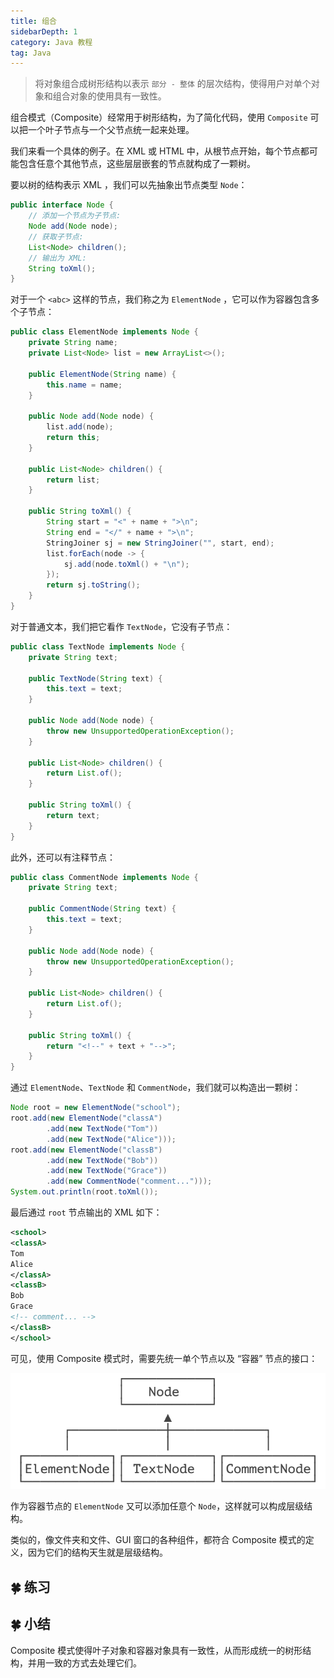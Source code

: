```yaml
---
title: 组合
sidebarDepth: 1
category: Java 教程
tag: Java
---
```



> 将对象组合成树形结构以表示 `部分 - 整体` 的层次结构，使得用户对单个对象和组合对象的使用具有一致性。

组合模式（Composite）经常用于树形结构，为了简化代码，使用 `Composite` 可以把一个叶子节点与一个父节点统一起来处理。

我们来看一个具体的例子。在 XML 或 HTML 中，从根节点开始，每个节点都可能包含任意个其他节点，这些层层嵌套的节点就构成了一颗树。

要以树的结构表示 XML ，我们可以先抽象出节点类型 `Node`：

```java
public interface Node {
    // 添加一个节点为子节点:
    Node add(Node node);
    // 获取子节点:
    List<Node> children();
    // 输出为 XML:
    String toXml();
}
```

对于一个 `<abc>` 这样的节点，我们称之为 `ElementNode` ，它可以作为容器包含多个子节点：

```java
public class ElementNode implements Node {
    private String name;
    private List<Node> list = new ArrayList<>();

    public ElementNode(String name) {
        this.name = name;
    }

    public Node add(Node node) {
        list.add(node);
        return this;
    }

    public List<Node> children() {
        return list;
    }

    public String toXml() {
        String start = "<" + name + ">\n";
        String end = "</" + name + ">\n";
        StringJoiner sj = new StringJoiner("", start, end);
        list.forEach(node -> {
            sj.add(node.toXml() + "\n");
        });
        return sj.toString();
    }
}
```

对于普通文本，我们把它看作 `TextNode`，它没有子节点：

```java
public class TextNode implements Node {
	private String text;

	public TextNode(String text) {
		this.text = text;
	}

	public Node add(Node node) {
		throw new UnsupportedOperationException();
	}

	public List<Node> children() {
		return List.of();
	}

	public String toXml() {
		return text;
	}
}
```

此外，还可以有注释节点：

```java
public class CommentNode implements Node {
	private String text;

	public CommentNode(String text) {
		this.text = text;
	}

	public Node add(Node node) {
		throw new UnsupportedOperationException();
	}

	public List<Node> children() {
		return List.of();
	}

	public String toXml() {
		return "<!--" + text + "-->";
	}
}
```

通过 `ElementNode`、`TextNode` 和 `CommentNode`，我们就可以构造出一颗树：

```java
Node root = new ElementNode("school");
root.add(new ElementNode("classA")
        .add(new TextNode("Tom"))
        .add(new TextNode("Alice")));
root.add(new ElementNode("classB")
        .add(new TextNode("Bob"))
        .add(new TextNode("Grace"))
        .add(new CommentNode("comment...")));
System.out.println(root.toXml());
```

最后通过 `root` 节点输出的 XML 如下：

```xml
<school>
<classA>
Tom
Alice
</classA>
<classB>
Bob
Grace
<!-- comment... -->
</classB>
</school>
```

可见，使用 Composite 模式时，需要先统一单个节点以及 “容器” 节点的接口：

![image-20231220100123711](./assets/image-20231220100123711.png)

作为容器节点的 `ElementNode` 又可以添加任意个 `Node`，这样就可以构成层级结构。

类似的，像文件夹和文件、GUI 窗口的各种组件，都符合 Composite 模式的定义，因为它们的结构天生就是层级结构。

## 🍀 练习


## 🍀 小结

Composite 模式使得叶子对象和容器对象具有一致性，从而形成统一的树形结构，并用一致的方式去处理它们。




